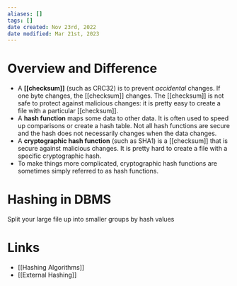 ```yaml
---
aliases: []
tags: []
date created: Nov 23rd, 2022
date modified: Mar 21st, 2023
---
```


# Overview and Difference
- A **[[checksum]]** (such as CRC32) is to prevent _accidental_ changes. If one byte changes, the [[checksum]] changes. The [[checksum]] is not safe to protect against malicious changes: it is pretty easy to create a file with a particular [[checksum]].  
- A **hash function** maps some data to other data. It is often used to speed up comparisons or create a hash table. Not all hash functions are secure and the hash does not necessarily changes when the data changes.  
- A **cryptographic hash function** (such as SHA1) is a [[checksum]] that is secure against malicious changes. It is pretty hard to create a file with a specific cryptographic hash.  
- To make things more complicated, cryptographic hash functions are sometimes simply referred to as hash functions.

# Hashing in DBMS
Split your large file up into smaller groups by hash values

# Links
- [[Hashing Algorithms]]
- [[External Hashing]]